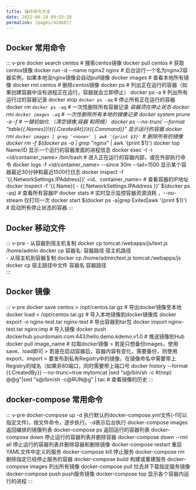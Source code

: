```yaml
---
title: 操作命令大全
date: 2022-06-24 09:53:20
permalink: /pages/424b87/
---
```


## Docker 常用命令

::: v-pre
    docker search centos # 搜索centos镜像
    docker pull centos # 获取centos镜像
    docker run -d --name nginx2 nginx # 后台运行一个名为nginx2容器实例，如果本地没nginx镜像会自动pull镜像
    docker images   # 查看本地所有镜像
    docker rmi centos # 删除centos镜像
    docker ps  # 列出正在运行的容器（如果创建容器中没有进程正在运行，容器就会立即停止）
    docker ps -a  # 列出所有运行过的容器记录
    docker stop  `docker ps -aq`  # 停止所有正在运行的容器
    docker rm `docker ps -aq`    # 一次性删除所有容器记录 *容器须在停止状态
    docker rmi  `docker images -aq`   # 一次性删除所有本地的镜像记录
    docker system prune -a -f  # 一键初始化 （清空镜像,容器 和网络）
    docker ps --no-trunc --format "table{{.Names}}\t{{.CreatedAt}}\t{{.Command}}" 显示运行的容器
    docker rmi `docker images | grep '<none>' | awk '{print $3}'`  # 删除所有<none>的镜像
    docker rm -f $(docker ps -a |  grep "nginx*"  | awk '{print $1}')
    docker top Name/ID   显示一个运行的容器里面的进程信息
    docker exec -t -i <id/container_name>  /bin/bash # 进入正在运行的容器内部，或在外部执行命令
    docker logs -f <id/container_name>  --since 30m --tail=1500 显示某个容器最近30分钟和最近1500行日志
    docker inspect -f '{{.NetworkSettings.IPAddress}}'  <id、container_name>  # 查看容器的IP地址
    docker inspect -f '{{.Name}} - {{.NetworkSettings.IPAddress }}' $(docker ps -aq)  # 查看所有容器IP
    docker stats  # 实时显示监控容器资源消耗 ，--no-stream 仅打印一次
    docker start $(docker ps -a|grep Exited|awk '{print $1}')  # 启动所有停止状态的容器
:::

##  Docker 移动文件

::: v-pre
    - 从容器到宿主机复制
    docker cp tomcat:/webapps/js/text.js /home/admin
    docker cp 容器名:  容器路径       宿主机路径         
    - 从宿主机到容器复制
    docker cp /home/admin/text.js tomcat:/webapps/js
    docker cp 宿主路径中文件      容器名  容器路径  
:::

## Docker 镜像

::: v-pre
    docker save centos > /opt/centos.tar.gz  # 导出docker镜像至本地
    docker load < /opt/centos.tar.gz   # 导入本地镜像到docker镜像库
    docker export -o nginx-test.tar nginx-test # 导出容器到tar包
    docker import nginx-test.tar nginx:imp  # 导入镜像
    docker push dockerhub.yourdomain.com:443/hello.demo.kdemo:v1.0  # 推送镜像到Hub
    docker pull image_name  # 拉取docker镜像
    > 若是只想备份images，使用save、load即可
    > 若是在启动容器后，容器内容有变化，需要备份，则使用export、import
    > 要发布到私有Registry中的镜像，在镜像命名中需要带上Registry的域名（如果非80端口，同时需要带上端口号
    docker history --format {{.CreatedBy}} --no-trunc=true mytomcat |sed "s@/bin/sh -c #(nop) @@g"|sed "s@/bin/sh -c@RUN@g" | tac  # 查看镜像的历史
:::


## docker-compose 常用命令

::: v-pre
    docker-compose up -d 执行默认的docker-compose.yml文件(-f可以指定文件)，按文件命令，逐步执行。-d表示后台执行
    docker-compose images 返回编排的镜像列表
    docker-compose ps 返回运行的容器列表
    docker-compose down 停止运行的容器列表并删除容器
    docker-compose down --rmi all 停止运行的容器列表并删除容器和删除镜像
    docker-compose restart    重启YAML文件中定义的服务
    docker-compose kill    停止服务
    docker-compose rm    删除指定已经停止服务的容器
    docker-compose build    构建或重建服务
    docker-compose images    列出所有镜像
    docker-compose pull    拉去并下载指定服务镜像
    docker-compose push    push服务镜像
    docker-compose top    显示各个容器内运行的进程
:::
